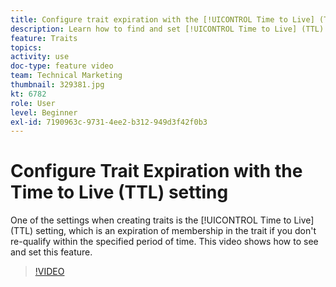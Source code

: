 ```yaml
---
title: Configure trait expiration with the [!UICONTROL Time to Live] (TTL) setting
description: Learn how to find and set [!UICONTROL Time to Live] (TTL) in Audience Manager. Use this setting when creating traits, which sets an expiration of membership in the trait if a user does not re-qualify within the specified period of time. 
feature: Traits
topics: 
activity: use
doc-type: feature video
team: Technical Marketing
thumbnail: 329381.jpg
kt: 6782
role: User
level: Beginner
exl-id: 7190963c-9731-4ee2-b312-949d3f42f0b3
---
```

# Configure Trait Expiration with the Time to Live (TTL) setting

One of the settings when creating traits is the [!UICONTROL Time to Live] (TTL) setting, which is an expiration of membership in the trait if you don't re-qualify within the specified period of time. This video shows how to see and set this feature.

>[!VIDEO](https://video.tv.adobe.com/v/329381/?quality=12&learn=on)
